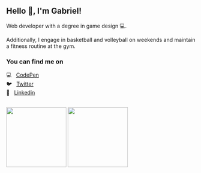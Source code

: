 ## Hello 👋, I'm Gabriel!

<p>Web developer with a degree in game design 💻.</p>
<p> Additionally, I engage in basketball and volleyball on weekends and maintain a fitness routine at the gym.</p>

### You can find me on
💻 &nbsp; [CodePen](https://codepen.io/your-work/) <br>
🐦 &nbsp; [Twitter](https://twitter.com/refri_comfrango) <br>
💬 &nbsp; [Linkedin](https://www.linkedin.com/in/gabrielfreitas21/) <br>

<br>

<div align="left">
  <img height="160em" src="https://github-readme-stats-git-masterrstaa-rickstaa.vercel.app/api?username=GabrielDeFreitas&count_private=true&show_icons=true&theme=dracula&include_all_commits=true"/>
  <img height="160em" src="https://github-readme-stats-git-masterrstaa-rickstaa.vercel.app/api/top-langs/?username=GabrielDeFreitas&layout=compact&langs_count=7&theme=dracula&include_all_commits=true"/>
</div>

